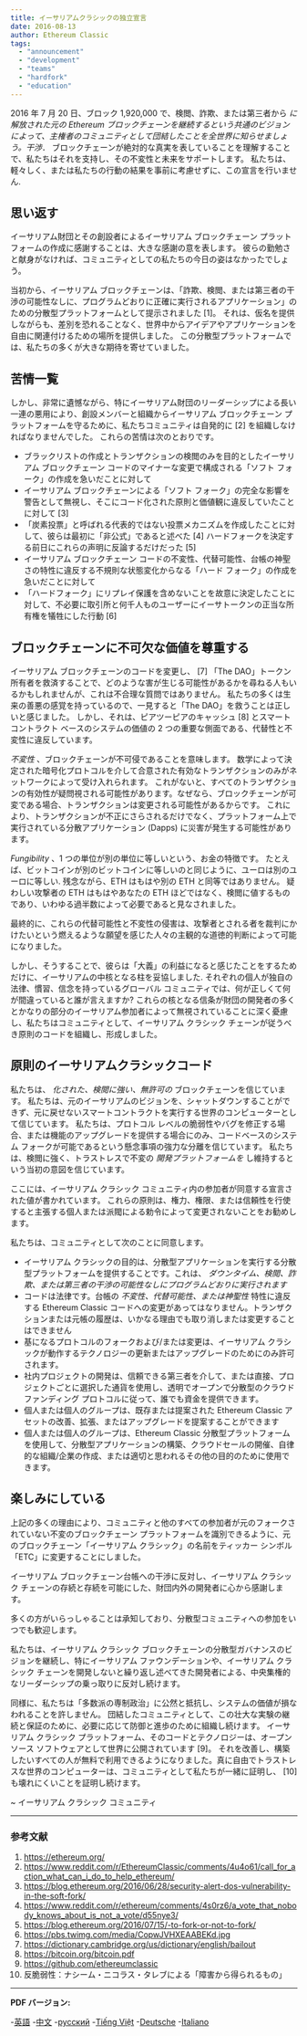 ```yaml
---
title: イーサリアムクラシックの独立宣言
date: 2016-08-13
author: Ethereum Classic
tags:
  - "announcement"
  - "development"
  - "teams"
  - "hardfork"
  - "education"
---
```


2016 年 7 月 20 日、ブロック 1,920,000 で、検閲、詐欺、または第三者から *に解放された元の Ethereum ブロックチェーンを継続するという共通のビジョンによって、主権者のコミュニティとして団結したことを全世界に知らせましょう。干渉*． ブロックチェーンが絶対的な真実を表していることを理解することで、私たちはそれを支持し、その不変性と未来をサポートします。 私たちは、軽々しく、または私たちの行動の結果を事前に考慮せずに、この宣言を行いません.

## 思い返す

イーサリアム財団とその創設者によるイーサリアム ブロックチェーン プラットフォームの作成に感謝することは、大きな感謝の意を表します。 彼らの勤勉さと献身がなければ、コミュニティとしての私たちの今日の姿はなかったでしょう。

当初から、イーサリアム ブロックチェーンは、「詐欺、検閲、または第三者の干渉の可能性なしに、プログラムどおりに正確に実行されるアプリケーション」のための分散型プラットフォームとして提示されました [1]。 それは、仮名を提供しながらも、差別を恐れることなく、世界中からアイデアやアプリケーションを自由に関連付けるための場所を提供しました。 この分散型プラットフォームでは、私たちの多くが大きな期待を寄せていました。

## 苦情一覧

しかし、非常に遺憾ながら、特にイーサリアム財団のリーダーシップによる長い一連の悪用により、創設メンバーと組織からイーサリアム ブロックチェーン プラットフォームを守るために、私たちコミュニティは自発的に [2] を組織しなければなりませんでした。 これらの苦情は次のとおりです。

- ブラックリストの作成とトランザクションの検閲のみを目的としたイーサリアム ブロックチェーン コードのマイナーな変更で構成される「ソフト フォーク」の作成を急いだことに対して
- イーサリアム ブロックチェーンによる「ソフト フォーク」の完全な影響を警告として無視し、そこにコード化された原則と価値観に違反していたことに対して [3]
- 「炭素投票」と呼ばれる代表的ではない投票メカニズムを作成したことに対して、彼らは最初に「非公式」であると述べた [4] ハードフォークを決定する前日にこれらの声明に反論するだけだった [5]
- イーサリアム ブロックチェーン コードの不変性、代替可能性、台帳の神聖さの特性に違反する不規則な状態変化からなる「ハード フォーク」の作成を急いだことに対して
- 「ハードフォーク」にリプレイ保護を含めないことを故意に決定したことに対して、不必要に取引所と何千人ものユーザーにイーサトークンの正当な所有権を犠牲にした行動 [6]

## ブロックチェーンに不可欠な価値を尊重する

イーサリアム ブロックチェーンのコードを変更し、 [7] 「The DAO」トークン所有者を救済することで、どのような害が生じる可能性があるかを尋ねる人もいるかもしれませんが、これは不合理な質問ではありません。 私たちの多くは生来の善悪の感覚を持っているので、一見すると「The DAO」を救うことは正しいと感じました。 しかし、それは、ピアツーピアのキャッシュ [8] とスマート コントラクト ベースのシステムの価値の 2 つの重要な側面である、代替性と不変性に違反しています。

*不変性* 、ブロックチェーンが不可侵であることを意味します。 数学によって決定された暗号化プロトコルを介して合意された有効なトランザクションのみがネットワークによって受け入れられます。 これがないと、すべてのトランザクションの有効性が疑問視される可能性があります。なぜなら、ブロックチェーンが可変である場合、トランザクションは変更される可能性があるからです。 これにより、トランザクションが不正にさらされるだけでなく、プラットフォーム上で実行されている分散アプリケーション (Dapps) に災害が発生する可能性があります。

*Fungibility* 、1 つの単位が別の単位に等しいという、お金の特徴です。 たとえば、ビットコインが別のビットコインに等しいのと同じように、ユーロは別のユーロに等しい. 残念ながら、ETH はもはや別の ETH と同等ではありません。 疑わしい攻撃者の ETH はもはやあなたの ETH ほどではなく、検閲に値するものであり、いわゆる過半数によって必要であると見なされました。

最終的に、これらの代替可能性と不変性の侵害は、攻撃者とされる者を裁判にかけたいという燃えるような願望を感じた人々の主観的な道徳的判断によって可能になりました。

しかし、そうすることで、彼らは「大義」の利益になると感じたことをするためだけに、イーサリアムの中核となる柱を妥協しました. それぞれの個人が独自の法律、慣習、信念を持っているグローバル コミュニティでは、何が正しくて何が間違っていると誰が言えますか? これらの核となる信条が財団の開発者の多くとかなりの部分のイーサリアム参加者によって無視されていることに深く憂慮し、私たちはコミュニティとして、イーサリアム クラシック チェーンが従うべき原則のコードを組織し、形成しました。

## 原則のイーサリアムクラシックコード

私たちは、 *化された、検閲に強い、無許可の* ブロックチェーンを信じています。 私たちは、元のイーサリアムのビジョンを、シャットダウンすることができず、元に戻せないスマートコントラクトを実行する世界のコンピューターとして信じています。 私たちは、プロトコル レベルの脆弱性やバグを修正する場合、または機能のアップグレードを提供する場合にのみ、コードベースのシステム フォークが可能であるという懸念事項の強力な分離を信じています。 私たちは、検閲に強く、トラストレスで不変の *開発プラットフォームを* し維持するという当初の意図を信じています。

ここには、イーサリアム クラシック コミュニティ内の参加者が同意する宣言された値が書かれています。 これらの原則は、権力、権限、または信頼性を行使すると主張する個人または派閥による勅令によって変更されないことをお勧めします。

私たちは、コミュニティとして次のことに同意します。

- イーサリアム クラシックの目的は、分散型アプリケーションを実行する分散型プラットフォームを提供することです。これは、 *ダウンタイム、検閲、詐欺、または第三者の干渉の可能性なしにプログラムどおりに実行されます*
- コードは法律です。台帳の *不変性、代替可能性、または神聖性* 特性に違反する Ethereum Classic コードへの変更があってはなりません。トランザクションまたは元帳の履歴は、いかなる理由でも取り消しまたは変更することはできません
- 基になるプロトコルのフォークおよび/または変更は、イーサリアム クラシックが動作するテクノロジーの更新またはアップグレードのためにのみ許可されます。
- 社内プロジェクトの開発は、信頼できる第三者を介して、または直接、プロジェクトごとに選択した通貨を使用し、透明でオープンで分散型のクラウドファンディング プロトコルに従って、誰でも資金を提供できます。
- 個人または個人のグループは、既存または提案された Ethereum Classic アセットの改善、拡張、またはアップグレードを提案することができます
- 個人または個人のグループは、Ethereum Classic 分散型プラットフォームを使用して、分散型アプリケーションの構築、クラウドセールの開催、自律的な組織/企業の作成、または適切と思われるその他の目的のために使用できます。

## 楽しみにしている

上記の多くの理由により、コミュニティと他のすべての参加者が元のフォークされていない不変のブロックチェーン プラットフォームを識別できるように、元のブロックチェーン「イーサリアム クラシック」の名前をティッカー シンボル「ETC」に変更することにしました。

イーサリアム ブロックチェーン台帳への干渉に反対し、イーサリアム クラシック チェーンの存続と存続を可能にした、財団内外の開発者に心から感謝します。

多くの方がいらっしゃることは承知しており、分散型コミュニティへの参加をいつでも歓迎します。

私たちは、イーサリアム クラシック ブロックチェーンの分散型ガバナンスのビジョンを継続し、特にイーサリアム ファウンデーションや、イーサリアム クラシック チェーンを開発しないと繰り返し述べてきた開発者による、中央集権的なリーダーシップの乗っ取りに反対し続けます。

同様に、私たちは「多数派の専制政治」に公然と抵抗し、システムの価値が損なわれることを許しません。 団結したコミュニティとして、この壮大な実験の継続と保証のために、必要に応じて防御と進歩のために組織し続けます。 イーサリアム クラシック プラットフォーム、そのコードとテクノロジーは、オープン ソース ソフトウェアとして世界に公開されています [9]。 それを改善し、構築したいすべての人が無料で利用できるようになりました。真に自由でトラストレスな世界のコンピューターは、コミュニティとして私たちが一緒に証明し、 [10]も壊れにくいことを証明し続けます。

~ イーサリアム クラシック コミュニティ

---

### 参考文献

1. https://ethereum.org/
2. https://www.reddit.com/r/EthereumClassic/comments/4u4o61/call_for_action_what_can_i_do_to_help_ethereum/
3. https://blog.ethereum.org/2016/06/28/security-alert-dos-vulnerability-in-the-soft-fork/
4. https://www.reddit.com/r/ethereum/comments/4s0rz6/a_vote_that_nobody_knows_about_is_not_a_vote/d55nye3/
5. https://blog.ethereum.org/2016/07/15/-to-fork-or-not-to-fork/
6. https://pbs.twimg.com/media/CopwJVHXEAABEKd.jpg
7. https://dictionary.cambridge.org/us/dictionary/english/bailout
8. https://bitcoin.org/bitcoin.pdf
9. https://github.com/ethereumclassic
10. 反脆弱性：ナシーム・ニコラス・タレブによる「障害から得られるもの」

---

**PDF バージョン:**

-[英語](/ETC_Declaration_of_Independence.pdf) -[中文](/ETC_Declaration_of_Independence_chinese.pdf) -[русский](/ETC_Declaration_of_Independence_russian.pdf) -[Tiếng Việt](/ETC_Declaration_of_Independence_vietnamese.pdf) -[Deutsche](/ETC_Declaration_of_Independence_german.pdf) -[Italiano](/ETC_Declaration_of_Independence_italian.pdf)